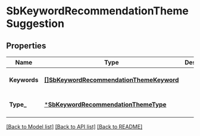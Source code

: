 # SbKeywordRecommendationThemeSuggestion

## Properties
Name | Type | Description | Notes
------------ | ------------- | ------------- | -------------
**Keywords** | [**[]SbKeywordRecommendationThemeKeyword**](SBKeywordRecommendationThemeKeyword.md) |  | [optional] [default to null]
**Type_** | [***SbKeywordRecommendationThemeType**](SBKeywordRecommendationThemeType.md) |  | [optional] [default to null]

[[Back to Model list]](../README.md#documentation-for-models) [[Back to API list]](../README.md#documentation-for-api-endpoints) [[Back to README]](../README.md)

